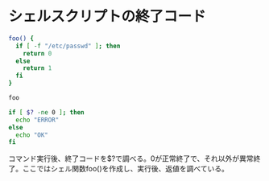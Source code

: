 ﻿# シェルスクリプトの終了コード

```bash
foo() {
  if [ -f "/etc/passwd" ]; then
    return 0
  else
    return 1
  fi
}

foo

if [ $? -ne 0 ]; then
  echo "ERROR"
else
  echo "OK"
fi
```

コマンド実行後、終了コードを$?で調べる。0が正常終了で、それ以外が異常終了。ここではシェル関数foo()を作成し、実行後、返値を調べている。
